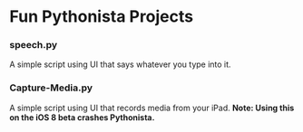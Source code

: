 Fun Pythonista Projects
====================

### speech.py

A simple script using UI that says whatever you type into it.

### Capture-Media.py

A simple script using UI that records media from your iPad.
**Note: Using this on the iOS 8 beta crashes Pythonista.**
